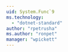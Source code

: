 ```yaml
---
uid: System.Func`9
ms.technology: 
  - "dotnet-standard"
author: "rpetrusha"
ms.author: "ronpet"
manager: "wpickett"
---
```


